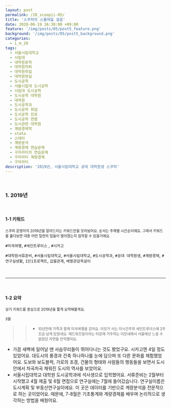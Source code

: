 ```yaml
---
layout: post
permalink: /28_scoopii-05/
title: '스쿠피의 스물여덟 걸음'
date: 2020-06-19 16:30:00 +09:00
feature: '/img/posts/05/post5_feature.png'
background: '/img/posts/05/post5_background.png'
categories:
  - i_m_28
tags:
  - 서울시립대학교
  - 시립대
  - 대학원휴학
  - 대학원자퇴
  - 대학원취업
  - 대학원현실
  - 도시공학
  - 서울시립대 도시공학
  - 시립대 도시공학
  - 도시공학 대학원
  - 대학원
  - 도시공학과
  - 도시공학 취업
  - 도시공학 진로
  - 도시공학 연봉
  - 도시관련 대학원
  - 계량경제학
  - stata
  - 스테타
  - 계랑분석
  - 계량경제 연습문제
  - 구자라티의 연습문제
  - 구자라티 계량경제
  - 구자라티
description: '2019년, 서울시립대학교 공대 대학원생 스쿠피'
---
```


<br>

### 1. 2019년

<br>

#### 1-1 키워드

<span style="font-size: 0.8em;">스쿠피 운영자의 2019년을 알려드리는 키워드만을 모아놨어요. 순서는 주제별 시간순이에요. 그래서 키워드를 훑다보면 대충 어떤 일련의 일들이 벌어졌는지 짐작할 수 있을거에요.</span>

`#미국여행`,  `#세인트루이스` ,  `#시카고` 

`#대학원서류준비`,  `#서울시립대학교`,  `#서울시립대학교`,  `#도시공학과`,  `#공대 대학원생`, `#계량경제`,  `#연구실생활`, `1인1프로젝트`, `갑을관계`, `배봉관감옥살이`

<br>

---

<br>

#### 1-2 요약

<span style="font-size: 0.8em;">상기 키워드를 중심으로 2019년을 짧게 요약해볼게요. </span>

<span style="font-size: 0.8em;">3월</span>

> > * <span style="font-size: 0.8em;">10년만에 가족과 함께 미국여행을 갔어요. 이모가 사는 미시건주의 세인트루이스에 2주 조금 넘게 있었네요. 에드워즈빌이라는 타운에 거주하는 이모네에서 서울에선 느낄 수 없었던 자연을 만끽했어요. </span>

* 가끔 새벽에 일어날 땐 사슴무리들이 뛰어다니는 것도 봤었구요. 시카고엔 4일 정도 있었어요. 대도시의 풍경과 건축 하나하나를 눈에 담으며 또 다른 문화를 체험했었어요. 도보와 보도블럭, 가로의 조경, 건물의 형태와 사람들의 행동들을 보면서 도시 안에서 차곡차곡 채워진 도시의 역사를 보았어요. </span>
* 서울시립대학교 대학원 도시공학과에 석사생으로 입학했어요. 서류준비는 2월부터 시작했고 4월 제출 및 6월 면접으로 연구실에는 7월에 들어갔습니다. 연구실이름은 도시계획 및 부동산연구실이에요. 이 곳은 데이터를 기반으로 계량분석을 전문적으로 하는 곳이었어요. 때문에, 7-8월은 기초통계와 계량경제를 배우며 논리적으로 생각하는 방법을 배웠어요. 







 



